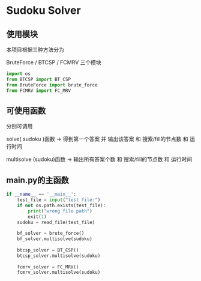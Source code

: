# Sudoku Solver

## 使用模块

本项目根据三种方法分为

BruteForce / BTCSP / FCMRV	三个模块

```python
import os
from BTCSP import BT_CSP
from BruteForce import brute_force
from FCMRV import FC_MRV
```

## 可使用函数

分别可调用

solve( sudoku )函数 -> 得到第一个答案 并 输出该答案 和 搜索/fill的节点数 和 运行时间

multisolve (sudoku)函数 -> 输出所有答案个数 和 搜索/fill的节点数 和 运行时间

## main.py的主函数

```python
if __name__ == '__main__':
    test_file = input("test file:")
    if not os.path.exists(test_file):
        print("wrong file path")
        exit(1)
    sudoku = read_file(test_file)
    
    bf_solver = brute_force()
    bf_solver.multisolve(sudoku)
    
    btcsp_solver = BT_CSP()
    btcsp_solver.multisolve(sudoku)
    
    fcmrv_solver = FC_MRV()
    fcmrv_solver.multisolve(sudoku)
```